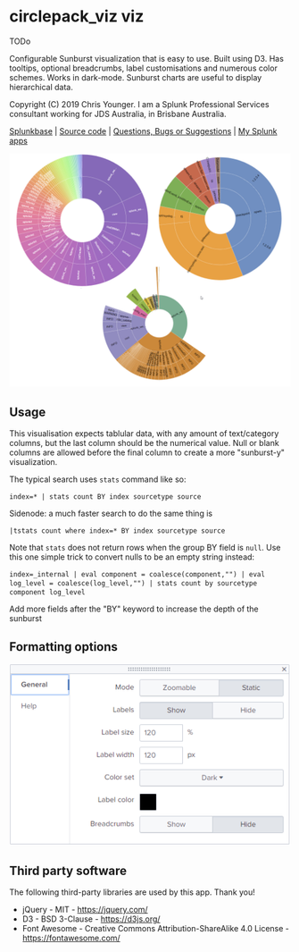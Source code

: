 # circlepack_viz viz

TODo

Configurable Sunburst visualization that is easy to use. Built using D3. Has tooltips, optional breadcrumbs, label customisations and numerous color schemes. Works in dark-mode. Sunburst charts are useful to display hierarchical data.

Copyright (C) 2019 Chris Younger. I am a Splunk Professional Services consultant working for JDS Australia, in Brisbane Australia.

<a href="https://splunkbase.splunk.com/app/4550/">Splunkbase</a> | [Source code](https://github.com/ChrisYounger/sunburst_viz) |  [Questions, Bugs or Suggestions](https://answers.splunk.com/app/questions/4550.html) | [My Splunk apps](https://splunkbase.splunk.com/apps/#/author/chrisyoungerjds)


![screenshot](https://raw.githubusercontent.com/ChrisYounger/sunburst_viz/master/static/demo.png)



## Usage
 
This visualisation expects tablular data, with any amount of text/category columns, but the last column should be the numerical value. Null or blank columns are allowed before the final column to create a more "sunburst-y" visualization.

The typical search uses `stats` command like so:
```
index=* | stats count BY index sourcetype source
```

Sidenode: a much faster search to do the same thing is 
```
|tstats count where index=* BY index sourcetype source
```

Note that `stats` does not return rows when the group BY field is `null`. Use this one simple trick to convert nulls to be an empty string instead:

```
index=_internal | eval component = coalesce(component,"") | eval log_level = coalesce(log_level,"") | stats count by sourcetype component log_level
```

Add more fields after the "BY" keyword to increase the depth of the sunburst





## Formatting options

![screenshot](https://raw.githubusercontent.com/ChrisYounger/sunburst_viz/master/static/formatting.png)






## Third party software

The following third-party libraries are used by this app. Thank you!

* jQuery - MIT - https://jquery.com/
* D3 - BSD 3-Clause - https://d3js.org/
* Font Awesome - Creative Commons Attribution-ShareAlike 4.0 License - https://fontawesome.com/


